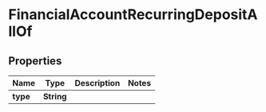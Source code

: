

# FinancialAccountRecurringDepositAllOf


## Properties

| Name | Type | Description | Notes |
|------------ | ------------- | ------------- | -------------|
|**type** | **String** |  |  |



